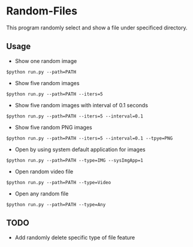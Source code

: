 # Random-Files
This program randomly select and show a file under specificed directory.

## Usage

* Show one random image

```
$python run.py --path=PATH
```

* Show five random images

```
$python run.py --path=PATH --iters=5
```

* Show five random images with interval of 0.1 seconds

```
$python run.py --path=PATH --iters=5 --interval=0.1
```

* Show five random PNG images

```
$python run.py --path=PATH --iters=5 --interval=0.1 --tpye=PNG
```

* Open by using system default application for images
```
$python run.py --path=PATH --type=IMG --sysImgApp=1
```

* Open random video file
```
$python run.py --path=PATH --type=Video
```

* Open any random file
```
$python run.py --path=PATH --type=Any
```


## TODO
* Add randomly delete specific type of file feature


